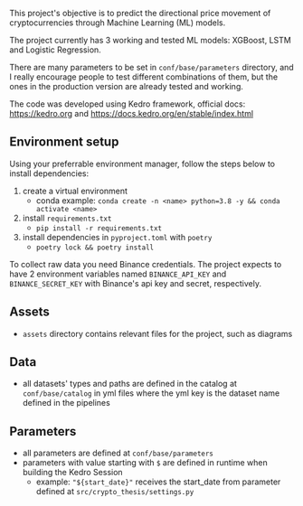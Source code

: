 This project's objective is to predict the directional price movement of cryptocurrencies through Machine Learning (ML) models.

The project currently has 3 working and tested ML models: XGBoost, LSTM and Logistic Regression.

There are many parameters to be set in `conf/base/parameters` directory, and I really encourage people to test different combinations of them, but the ones in the production version are already tested and working.

The code was developed using Kedro framework, official docs: https://kedro.org and https://docs.kedro.org/en/stable/index.html

## Environment setup
Using your preferrable environment manager, follow the steps below to install dependencies:
1. create a virtual environment
    - conda example: `conda create -n <name> python=3.8 -y && conda activate <name>`
2. install `requirements.txt`
    - `pip install -r requirements.txt`
3. install dependencies in `pyproject.toml` with `poetry`
    - `poetry lock && poetry install`

To collect raw data you need Binance credentials. The project expects to have 2 environment variables named `BINANCE_API_KEY` and `BINANCE_SECRET_KEY` with Binance's api key and secret, respectively.

## Assets
- `assets` directory contains relevant files for the project, such as diagrams

## Data
- all datasets' types and paths are defined in the catalog at `conf/base/catalog` in yml files where the yml key is the dataset name defined in the pipelines

## Parameters
- all parameters are defined at `conf/base/parameters`
- parameters with value starting with `$` are defined in runtime when building the Kedro Session
    - example: `"${start_date}"` receives the start_date from parameter defined at `src/crypto_thesis/settings.py`